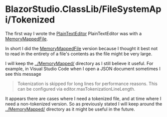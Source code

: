 ﻿# BlazorStudio.ClassLib/FileSystemApi/Tokenized

The first way I wrote the [PlainTextEditor](/BlazorStudio.ClassLib/Store/PlainTextEditorCase/) PlainTextEditor was with a  [MemoryMappedFile](https://docs.microsoft.com/en-us/dotnet/standard/io/memory-mapped-files).

In short I did the [MemoryMappedFile](https://docs.microsoft.com/en-us/dotnet/standard/io/memory-mapped-files) version because I thought it best not to read in the entirety of a file's contents as the file might be very large.

I will keep the [../MemoryMapped/](/BlazorStudio.ClassLib/FileSystemApi/MemoryMapped/) directory as I still believe it useful. For example, in Visual Studio Code when I open a JSON document sometimes I see this message

> Tokenization is skipped for long lines for performance reasons. This can be configured via editor.maxTokenizationLineLength.

It appears there are cases where I need a tokenized file, and at time where I need a non-tokenized version. So as previously stated I will keep around the [../MemoryMapped/](/BlazorStudio.ClassLib/FileSystemApi/MemoryMapped/) directory as it might be useful in the future.